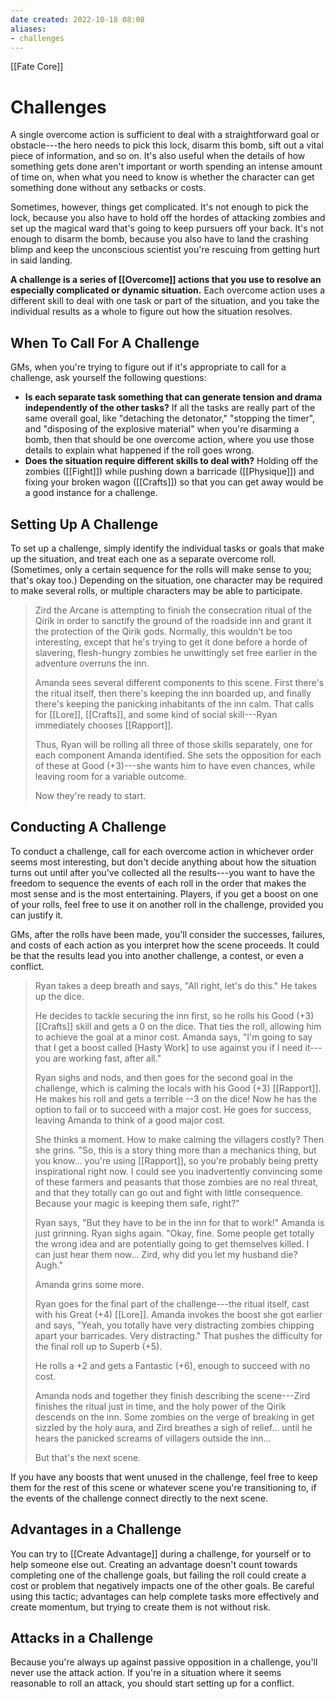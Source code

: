 ```yaml
---
date created: 2022-10-18 08:08
aliases:
- challenges
---
```


[[Fate Core]]

# Challenges

A single overcome action is sufficient to deal with a straightforward goal or obstacle---the hero needs to pick this lock, disarm this bomb, sift out a vital piece of information, and so on. It's also useful when the details of how something gets done aren't important or worth spending an intense amount of time on, when what you need to know is whether the character can get something done without any setbacks or costs.

Sometimes, however, things get complicated. It's not enough to pick the lock, because you also have to hold off the hordes of attacking zombies and set up the magical ward that's going to keep pursuers off your back. It's not enough to disarm the bomb, because you also have to land the crashing blimp and keep the unconscious scientist you're rescuing from getting hurt in said landing.

**A challenge is a series of [[Overcome]] actions that you use to resolve an especially complicated or dynamic situation.** Each overcome action uses a different skill to deal with one task or part of the situation, and you take the individual results as a whole to figure out how the situation resolves.

## When To Call For A Challenge

GMs, when you're trying to figure out if it's appropriate to call for a challenge, ask yourself the following questions:

- **Is each separate task something that can generate tension and drama independently of the other tasks?** If all the tasks are really part of the same overall goal, like "detaching the detonator," "stopping the timer", and "disposing of the explosive material" when you're disarming a bomb, then that should be one overcome action, where you use those details to explain what happened if the roll goes wrong.
- **Does the situation require different skills to deal with?** Holding off the zombies ([[Fight]]) while pushing down a barricade ([[Physique]]) and fixing your broken wagon ([[Crafts]]) so that you can get away would be a good instance for a challenge.

## Setting Up A Challenge

To set up a challenge, simply identify the individual tasks or goals that make up the situation, and treat each one as a separate overcome roll. (Sometimes, only a certain sequence for the rolls will make sense to you; that's okay too.) Depending on the situation, one character may be required to make several rolls, or multiple characters may be able to participate.

> Zird the Arcane is attempting to finish the consecration ritual of the Qirik in order to sanctify the ground of the roadside inn and grant it the protection of the Qirik gods. Normally, this wouldn't be too interesting, except that he's trying to get it done before a horde of slavering, flesh-hungry zombies he unwittingly set free earlier in the adventure overruns the inn.
>
> Amanda sees several different components to this scene. First there's the ritual itself, then there's keeping the inn boarded up, and finally there's keeping the panicking inhabitants of the inn calm. That calls for [[Lore]], [[Crafts]], and some kind of social skill---Ryan immediately chooses [[Rapport]].
>
> Thus, Ryan will be rolling all three of those skills separately, one for each component Amanda identified. She sets the opposition for each of these at Good (+3)---she wants him to have even chances, while leaving room for a variable outcome.
>
> Now they're ready to start.

## Conducting A Challenge

To conduct a challenge, call for each overcome action in whichever order seems most interesting, but don't decide anything about how the situation turns out until after you've collected all the results---you want to have the freedom to sequence the events of each roll in the order that makes the most sense and is the most entertaining. Players, if you get a boost on one of your rolls, feel free to use it on another roll in the challenge, provided you can justify it.

GMs, after the rolls have been made, you'll consider the successes, failures, and costs of each action as you interpret how the scene proceeds. It could be that the results lead you into another challenge, a contest, or even a conflict.

> Ryan takes a deep breath and says, "All right, let's do this." He takes up the dice.
>
> He decides to tackle securing the inn first, so he rolls his Good (+3) [[Crafts]] skill and gets a 0 on the dice. That ties the roll, allowing him to achieve the goal at a minor cost. Amanda says, "I'm going to say that I get a boost called [Hasty Work] to use against you if I need it---you are working fast, after all."
>
> Ryan sighs and nods, and then goes for the second goal in the challenge, which is calming the locals with his Good (+3) [[Rapport]]. He makes his roll and gets a terrible --3 on the dice! Now he has the option to fail or to succeed with a major cost. He goes for success, leaving Amanda to think of a good major cost.
>
> She thinks a moment. How to make calming the villagers costly? Then she grins. "So, this is a story thing more than a mechanics thing, but you know... you're using [[Rapport]], so you're probably being pretty inspirational right now. I could see you inadvertently convincing some of these farmers and peasants that those zombies are no real threat, and that they totally can go out and fight with little consequence. Because your magic is keeping them safe, right?"
>
> Ryan says, "But they have to be in the inn for that to work!" Amanda is just grinning. Ryan sighs again. "Okay, fine. Some people get totally the wrong idea and are potentially going to get themselves killed. I can just hear them now... Zird, why did you let my husband die? Augh."
>
> Amanda grins some more.
>
> Ryan goes for the final part of the challenge---the ritual itself, cast with his Great (+4) [[Lore]]. Amanda invokes the boost she got earlier and says, "Yeah, you totally have very distracting zombies chipping apart your barricades. Very distracting." That pushes the difficulty for the final roll up to Superb (+5).
>
> He rolls a +2 and gets a Fantastic (+6), enough to succeed with no cost.
>
> Amanda nods and together they finish describing the scene---Zird finishes the ritual just in time, and the holy power of the Qirik descends on the inn. Some zombies on the verge of breaking in get sizzled by the holy aura, and Zird breathes a sigh of relief... until he hears the panicked screams of villagers outside the inn...
>
> But that's the next scene.

If you have any boosts that went unused in the challenge, feel free to keep them for the rest of this scene or whatever scene you're transitioning to, if the events of the challenge connect directly to the next scene.

## Advantages in a Challenge

You can try to [[Create Advantage]] during a challenge, for yourself or to help someone else out. Creating an advantage doesn't count towards completing one of the challenge goals, but failing the roll could create a cost or problem that negatively impacts one of the other goals. Be careful using this tactic; advantages can help complete tasks more effectively and create momentum, but trying to create them is not without risk.

## Attacks in a Challenge

Because you're always up against passive opposition in a challenge, you'll never use the attack action. If you're in a situation where it seems reasonable to roll an attack, you should start setting up for a conflict.

